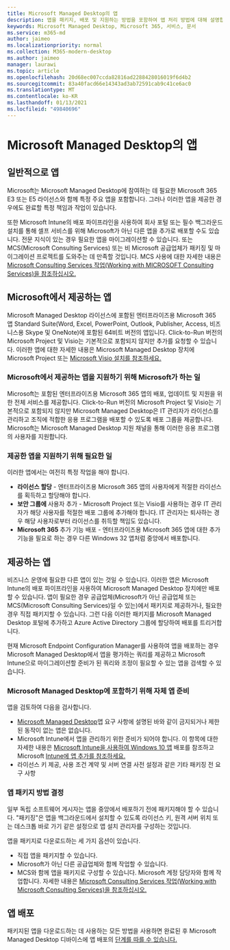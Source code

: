 ```yaml
---
title: Microsoft Managed Desktop의 앱
description: 앱을 패키지, 배포 및 지원하는 방법을 포함하여 앱 처리 방법에 대해 설명합니다.
keywords: Microsoft Managed Desktop, Microsoft 365, 서비스, 문서
ms.service: m365-md
author: jaimeo
ms.localizationpriority: normal
ms.collection: M365-modern-desktop
ms.author: jaimeo
manager: laurawi
ms.topic: article
ms.openlocfilehash: 20d68ec007ccda82816ad2288428016019f6d4b2
ms.sourcegitcommit: 83a40facd66e14343ad3ab72591cab9c41ce6ac0
ms.translationtype: MT
ms.contentlocale: ko-KR
ms.lasthandoff: 01/13/2021
ms.locfileid: "49840696"
---
```

# <a name="apps-in-microsoft-managed-desktop"></a>Microsoft Managed Desktop의 앱

<!--This topic is the target for 2 "Learn more" links in the Admin Portal (aka.ms/app-overview;app-package); also target for link from Online resources (aka.ms/app-overviewmmd-app-prep) do not delete.-->

<!--Applications: supported/onboard/deployment -->
 
## <a name="apps-generally"></a>일반적으로 앱

Microsoft는 Microsoft Managed Desktop에 참여하는 데 필요한 Microsoft 365 E3 또는 E5 라이선스와 함께 특정 주요 앱을 포함합니다. 그러나 이러한 앱을 제공한 경우에도 완료할 특정 책임과 작업이 있습니다.

또한 Microsoft Intune의 배포 파이프라인을 사용하여 회사 포털 또는 필수 백그라운드 설치를 통해 셀프 서비스를 위해 Microsoft가 아닌 다른 앱을 추가로 배포할 수도 있습니다. 전문 지식이 있는 경우 필요한 앱을 마이그레이션할 수 있습니다. 또는 MCS(Microsoft Consulting Services) 또는 비 Microsoft 공급업체가 패키징 및 마이그레이션 프로젝트를 도와주는 데 만족할 것입니다. MCS 사용에 대한 자세한 내용은 [Microsoft Consulting Services 작업(Working with MICROSOFT Consulting Services)을 참조하십시오.](apps-MCS.md)


## <a name="apps-provided-by-microsoft"></a>Microsoft에서 제공하는 앱

Microsoft Managed Desktop 라이선스에 포함된 엔터프라이즈용 Microsoft 365 앱 Standard Suite(Word, Excel, PowerPoint, Outlook, Publisher, Access, 비즈니스용 Skype 및 OneNote)에 포함된 64비트 버전의 앱입니다. Click-to-Run 버전의 Microsoft Project 및  Visio는 기본적으로 포함되지 않지만 추가를 요청할 수 있습니다. 이러한 앱에 대한 자세한 내용은 Microsoft Managed Desktop 장치에 Microsoft Project 또는 [Microsoft Visio 설치를 참조하세요.](../get-started/project-visio.md)

### <a name="what-microsoft-does-to-support-the-apps-we-provide"></a>Microsoft에서 제공하는 앱을 지원하기 위해 Microsoft가 하는 일

Microsoft는 포함된 엔터프라이즈용 Microsoft 365 앱의 배포, 업데이트 및 지원을 위한 전체 서비스를 제공합니다. Click-to-Run 버전의 Microsoft Project 및  Visio는 기본적으로 포함되지 않지만 Microsoft Managed Desktop은 IT 관리자가 라이선스를 관리하고 조직에 적합한 응용 프로그램을 배포할 수 있도록 배포 그룹을 제공합니다. Microsoft는 Microsoft Managed Desktop 지원 채널을 통해 이러한 응용 프로그램의 사용자를 지원합니다.

### <a name="what-you-need-to-do-to-support-the-apps-we-provide"></a>제공한 앱을 지원하기 위해 필요한 일

이러한 앱에서는 여전히 특정 작업을 해야 합니다.

- **라이선스 할당** - 엔터프라이즈용 Microsoft 365 앱의 사용자에게 적절한 라이선스를 획득하고 할당해야 합니다.
- **보안 그룹에** 사용자 추가 - Microsoft Project 또는 Visio를 사용하는 경우 IT 관리자가 해당 사용자를 적절한 배포 그룹에 추가해야 합니다. IT 관리자는 퇴사하는 경우 해당 사용자로부터 라이선스를 취득할 책임도 있습니다.
- **Microsoft 365** 추가 기능 배포 - 엔터프라이즈용 Microsoft 365 앱에 대한 추가 기능을 필요로 하는 경우 다른 Windows 32 앱처럼 중앙에서 배포합니다. 

## <a name="apps-you-provide"></a>제공하는 앱

비즈니스 운영에 필요한 다른 앱이 있는 것일 수 있습니다. 이러한 앱은 Microsoft Intune의 배포 파이프라인을 사용하여 Microsoft Managed Desktop 장치에만 배포할 수 있습니다. 앱이 필요한 경우 공급업체(Microsoft가 아닌 공급업체 또는 MCS(Microsoft Consulting Services)일 수 있는)에서 패키지로 제공하거나, 필요한 경우 직접 패키지할 수 있습니다. 그런 다음 이러한 패키지를 Microsoft Managed Desktop 포털에 추가하고 Azure Active Directory 그룹에 할당하여 배포를 트리거합니다. 

현재 Microsoft Endpoint Configuration Manager를 사용하여 앱을 배포하는 경우 Microsoft Managed Desktop에서 앱을 평가하는 쿼리를 제공하고 Microsoft Intune으로 마이그레이션할 준비가 된 쿼리와 조정이 필요할 수 있는 앱을 검색할 수 있습니다.


### <a name="preparing-your-own-apps-for-inclusion-in-microsoft-managed-desktop"></a>Microsoft Managed Desktop에 포함하기 위해 자체 앱 준비
앱을 검토하여 다음을 검사합니다.

- [Microsoft Managed Desktop](https://aka.ms/app-req)앱 요구 사항에 설명된 바와 같이 금지되거나 제한된 동작이 없는 앱은 없습니다.
- Microsoft Intune에서 앱을 관리하기 위한 준비가 되어야 합니다. 이 항목에 대한 자세한 내용은 [Microsoft Intune을 사용하여 Windows 10 앱](https://docs.microsoft.com/intune/apps-windows-10-app-deploy) 배포를 참조하고 Microsoft [Intune에 앱 추가를 참조하세요.](https://docs.microsoft.com/intune/apps-add)
- 라이선스 키 제공, 사용 조건 계약 및 서버 연결 사전 설정과 같은 기타 패키징 전 요구 사항

### <a name="decide-how-to-package-apps"></a>앱 패키지 방법 결정

일부 독립 소프트웨어 게시자는 앱을 중앙에서 배포하기 전에 패키지해야 할 수 있습니다. "패키징"은 앱을 백그라운드에서 설치할 수 있도록 라이선스 키, 원격 서버 위치 또는 데스크톱 바로 가기 같은 설정으로 앱 설치 관리자를 구성하는 것입니다.

앱을 패키지로 다운로드하는 세 가지 옵션이 있습니다. 


- 직접 앱을 패키지할 수 있습니다.
- Microsoft가 아닌 다른 공급업체와 함께 작업할 수 있습니다.
- MCS와 함께 앱을 패키지로 구성할 수 있습니다. Microsoft 계정 담당자와 함께 작업합니다. 자세한 내용은 [Microsoft Consulting Services 작업(Working with Microsoft Consulting Services)을 참조하십시오.](apps-MCS.md)



## <a name="deploying-apps"></a>앱 배포

패키지된 앱을 다운로드하는 데 사용하는 모든 방법을 사용하면 완료된 후 Microsoft Managed Desktop 디바이스에 앱 배포의 [단계를 따를 수 있습니다.](../get-started/deploy-apps.md)


